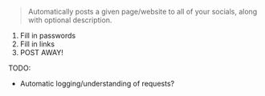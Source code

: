> Automatically posts a given page/website to all of your socials, along with optional description.

1. Fill in passwords
2. Fill in links
3. POST AWAY!

TODO:

- Automatic logging/understanding of requests?